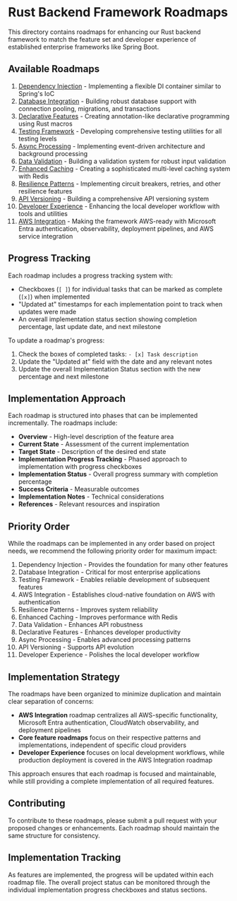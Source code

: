 # Rust Backend Framework Roadmaps

This directory contains roadmaps for enhancing our Rust backend framework to match the feature set and developer experience of established enterprise frameworks like Spring Boot.

## Available Roadmaps

1. [Dependency Injection](01-dependency-injection.md) - Implementing a flexible DI container similar to Spring's IoC
2. [Database Integration](02-database-integration.md) - Building robust database support with connection pooling, migrations, and transactions
3. [Declarative Features](03-declarative-features.md) - Creating annotation-like declarative programming using Rust macros
4. [Testing Framework](04-testing-framework.md) - Developing comprehensive testing utilities for all testing levels
5. [Async Processing](05-async-processing.md) - Implementing event-driven architecture and background processing
6. [Data Validation](06-data-validation.md) - Building a validation system for robust input validation
7. [Enhanced Caching](07-enhanced-caching.md) - Creating a sophisticated multi-level caching system with Redis
8. [Resilience Patterns](08-resilience-patterns.md) - Implementing circuit breakers, retries, and other resilience features
9. [API Versioning](09-api-versioning.md) - Building a comprehensive API versioning system
10. [Developer Experience](10-developer-experience.md) - Enhancing the local developer workflow with tools and utilities
11. [AWS Integration](11-aws-integration.md) - Making the framework AWS-ready with Microsoft Entra authentication, observability, deployment pipelines, and AWS service integration

## Progress Tracking

Each roadmap includes a progress tracking system with:
- Checkboxes (`[ ]`) for individual tasks that can be marked as complete (`[x]`) when implemented
- "Updated at" timestamps for each implementation point to track when updates were made
- An overall implementation status section showing completion percentage, last update date, and next milestone

To update a roadmap's progress:
1. Check the boxes of completed tasks: `- [x] Task description`
2. Update the "Updated at" field with the date and any relevant notes
3. Update the overall Implementation Status section with the new percentage and next milestone

## Implementation Approach

Each roadmap is structured into phases that can be implemented incrementally. The roadmaps include:

- **Overview** - High-level description of the feature area
- **Current State** - Assessment of the current implementation
- **Target State** - Description of the desired end state
- **Implementation Progress Tracking** - Phased approach to implementation with progress checkboxes
- **Implementation Status** - Overall progress summary with completion percentage
- **Success Criteria** - Measurable outcomes
- **Implementation Notes** - Technical considerations
- **References** - Relevant resources and inspiration

## Priority Order

While the roadmaps can be implemented in any order based on project needs, we recommend the following priority order for maximum impact:

1. Dependency Injection - Provides the foundation for many other features
2. Database Integration - Critical for most enterprise applications
3. Testing Framework - Enables reliable development of subsequent features
4. AWS Integration - Establishes cloud-native foundation on AWS with authentication
5. Resilience Patterns - Improves system reliability
6. Enhanced Caching - Improves performance with Redis
7. Data Validation - Enhances API robustness
8. Declarative Features - Enhances developer productivity
9. Async Processing - Enables advanced processing patterns
10. API Versioning - Supports API evolution
11. Developer Experience - Polishes the local developer workflow

## Implementation Strategy

The roadmaps have been organized to minimize duplication and maintain clear separation of concerns:

- **AWS Integration** roadmap centralizes all AWS-specific functionality, Microsoft Entra authentication, CloudWatch observability, and deployment pipelines
- **Core feature roadmaps** focus on their respective patterns and implementations, independent of specific cloud providers
- **Developer Experience** focuses on local development workflows, while production deployment is covered in the AWS Integration roadmap

This approach ensures that each roadmap is focused and maintainable, while still providing a complete implementation of all required features.

## Contributing

To contribute to these roadmaps, please submit a pull request with your proposed changes or enhancements. Each roadmap should maintain the same structure for consistency.

## Implementation Tracking

As features are implemented, the progress will be updated within each roadmap file. The overall project status can be monitored through the individual implementation progress checkboxes and status sections. 